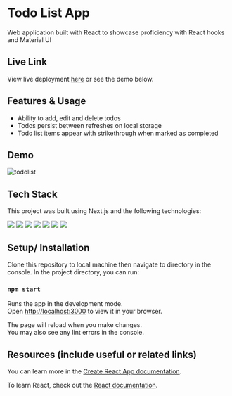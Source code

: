 # Todo List App

Web application built with React to showcase proficiency with React hooks and Material UI

## Live Link

View live deployment [here](https://cristianordonez.github.io/todo-list-app/) or see the demo below.

## Features & Usage

-   Ability to add, edit and delete todos
-   Todos persist between refreshes on local storage
-   Todo list items appear with strikethrough when marked as completed

## Demo

![todolist](https://user-images.githubusercontent.com/71888675/158305918-b395f324-4290-4a7c-a4a6-e05c1506465b.gif)

## Tech Stack

This project was built using Next.js and the following technologies:

<img src="https://img.shields.io/badge/JavaScript-323330?style=for-the-badge&logo=javascript&logoColor=F7DF1E" />
<img src="https://img.shields.io/badge/React-20232A?style=for-the-badge&logo=react&logoColor=61DAFB" />
<img src="https://img.shields.io/badge/Material%20UI-007FFF?style=for-the-badge&logo=mui&logoColor=white" />
<img src="https://img.shields.io/badge/CSS3-1572B6?style=for-the-badge&logo=css3&logoColor=white" />
<img src="https://img.shields.io/badge/npm-CB3837?style=for-the-badge&logo=npm&logoColor=white" />
<img src="https://img.shields.io/badge/eslint-3A33D1?style=for-the-badge&logo=eslint&logoColor=white" />
<img src="https://img.shields.io/badge/prettier-1A2C34?style=for-the-badge&logo=prettier&logoColor=F7BA3E" />

## Setup/ Installation

Clone this repository to local machine then navigate to directory in the console.
In the project directory, you can run:

### `npm start`

Runs the app in the development mode.\
Open [http://localhost:3000](http://localhost:3000) to view it in your browser.

The page will reload when you make changes.\
You may also see any lint errors in the console.

## Resources (include useful or related links)

You can learn more in the [Create React App documentation](https://facebook.github.io/create-react-app/docs/getting-started).

To learn React, check out the [React documentation](https://reactjs.org/).

